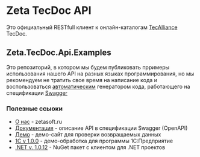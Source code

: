 # Zeta TecDoc API 

Это официальный RESTfull клиент к онлайн-каталогам [TecAlliance](https://www.tecalliance.net/ru/) TecDoc.

## Zeta.TecDoc.Api.Examples

Это репозиторий, в котором мы будем публиковать прримеры использования нашего API на разных языках программирования, но мы рекомендуем не тратить свое время на написание кода и воспользоваться [автоматическим](https://github.com/swagger-api/swagger-codegen) генератором кода, работающего на спецификации [Swagger](https://swagger.io/)

### Полезные ссыоки
- [О нас](https://www.zetasoft.ru/) - zetasoft.ru
- [Документация](http://api.tecdoc.zetasoft.ru/api/index.html) - описание API в спецификации Swagger (OpenAPI)
- [Демо](http://api.tecdoc.zetasoft.ru/) - демо-сайт для проверки возвращаемых данных
- [1С v 1.0.0](http://api.tecdoc.zetasoft.ru/f/1C.1.0.0.zip) - демо-обработка для программы 1С:Предприятие
- [.NET v. 1.0.12](http://api.tecdoc.zetasoft.ru/f/Net.1.0.12.zip) - NuGet пакет с клиентом для .NET проектов
